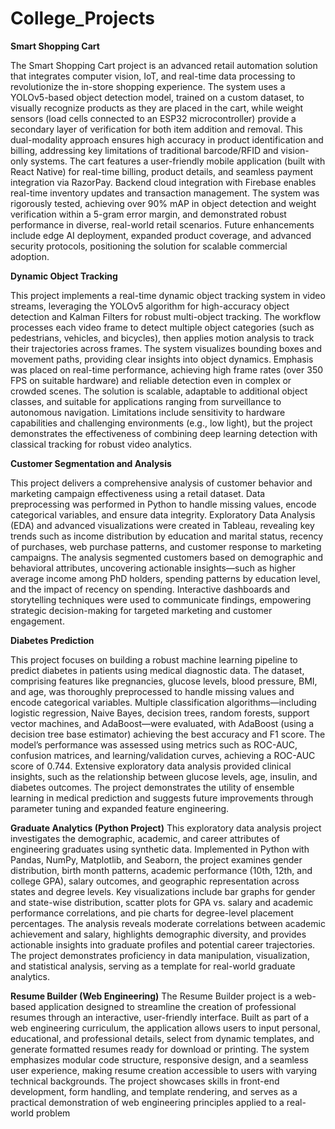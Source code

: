 # College_Projects

**Smart Shopping Cart**

The Smart Shopping Cart project is an advanced retail automation solution that integrates computer vision, IoT, and real-time data processing to revolutionize the in-store shopping experience. The system uses a YOLOv5-based object detection model, trained on a custom dataset, to visually recognize products as they are placed in the cart, while weight sensors (load cells connected to an ESP32 microcontroller) provide a secondary layer of verification for both item addition and removal. This dual-modality approach ensures high accuracy in product identification and billing, addressing key limitations of traditional barcode/RFID and vision-only systems. The cart features a user-friendly mobile application (built with React Native) for real-time billing, product details, and seamless payment integration via RazorPay. Backend cloud integration with Firebase enables real-time inventory updates and transaction management. The system was rigorously tested, achieving over 90% mAP in object detection and weight verification within a 5-gram error margin, and demonstrated robust performance in diverse, real-world retail scenarios. Future enhancements include edge AI deployment, expanded product coverage, and advanced security protocols, positioning the solution for scalable commercial adoption.

**Dynamic Object Tracking**

This project implements a real-time dynamic object tracking system in video streams, leveraging the YOLOv5 algorithm for high-accuracy object detection and Kalman Filters for robust multi-object tracking. The workflow processes each video frame to detect multiple object categories (such as pedestrians, vehicles, and bicycles), then applies motion analysis to track their trajectories across frames. The system visualizes bounding boxes and movement paths, providing clear insights into object dynamics. Emphasis was placed on real-time performance, achieving high frame rates (over 350 FPS on suitable hardware) and reliable detection even in complex or crowded scenes. The solution is scalable, adaptable to additional object classes, and suitable for applications ranging from surveillance to autonomous navigation. Limitations include sensitivity to hardware capabilities and challenging environments (e.g., low light), but the project demonstrates the effectiveness of combining deep learning detection with classical tracking for robust video analytics.

**Customer Segmentation and Analysis**

This project delivers a comprehensive analysis of customer behavior and marketing campaign effectiveness using a retail dataset. Data preprocessing was performed in Python to handle missing values, encode categorical variables, and ensure data integrity. Exploratory Data Analysis (EDA) and advanced visualizations were created in Tableau, revealing key trends such as income distribution by education and marital status, recency of purchases, web purchase patterns, and customer response to marketing campaigns. The analysis segmented customers based on demographic and behavioral attributes, uncovering actionable insights—such as higher average income among PhD holders, spending patterns by education level, and the impact of recency on spending. Interactive dashboards and storytelling techniques were used to communicate findings, empowering strategic decision-making for targeted marketing and customer engagement.

**Diabetes Prediction**

This project focuses on building a robust machine learning pipeline to predict diabetes in patients using medical diagnostic data. The dataset, comprising features like pregnancies, glucose levels, blood pressure, BMI, and age, was thoroughly preprocessed to handle missing values and encode categorical variables. Multiple classification algorithms—including logistic regression, Naive Bayes, decision trees, random forests, support vector machines, and AdaBoost—were evaluated, with AdaBoost (using a decision tree base estimator) achieving the best accuracy and F1 score. The model’s performance was assessed using metrics such as ROC-AUC, confusion matrices, and learning/validation curves, achieving a ROC-AUC score of 0.744. Extensive exploratory data analysis provided clinical insights, such as the relationship between glucose levels, age, insulin, and diabetes outcomes. The project demonstrates the utility of ensemble learning in medical prediction and suggests future improvements through parameter tuning and expanded feature engineering.

**Graduate Analytics (Python Project)**
This exploratory data analysis project investigates the demographic, academic, and career attributes of engineering graduates using synthetic data. Implemented in Python with Pandas, NumPy, Matplotlib, and Seaborn, the project examines gender distribution, birth month patterns, academic performance (10th, 12th, and college GPA), salary outcomes, and geographic representation across states and degree levels. Key visualizations include bar graphs for gender and state-wise distribution, scatter plots for GPA vs. salary and academic performance correlations, and pie charts for degree-level placement percentages. The analysis reveals moderate correlations between academic achievement and salary, highlights demographic diversity, and provides actionable insights into graduate profiles and potential career trajectories. The project demonstrates proficiency in data manipulation, visualization, and statistical analysis, serving as a template for real-world graduate analytics.

**Resume Builder (Web Engineering)**
The Resume Builder project is a web-based application designed to streamline the creation of professional resumes through an interactive, user-friendly interface. Built as part of a web engineering curriculum, the application allows users to input personal, educational, and professional details, select from dynamic templates, and generate formatted resumes ready for download or printing. The system emphasizes modular code structure, responsive design, and a seamless user experience, making resume creation accessible to users with varying technical backgrounds. The project showcases skills in front-end development, form handling, and template rendering, and serves as a practical demonstration of web engineering principles applied to a real-world problem
